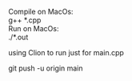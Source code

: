 Compile on MacOs:    
g++ \*.cpp    
Run on MacOs:   
./\*.out

using Clion to run just for main.cpp

git push -u origin main